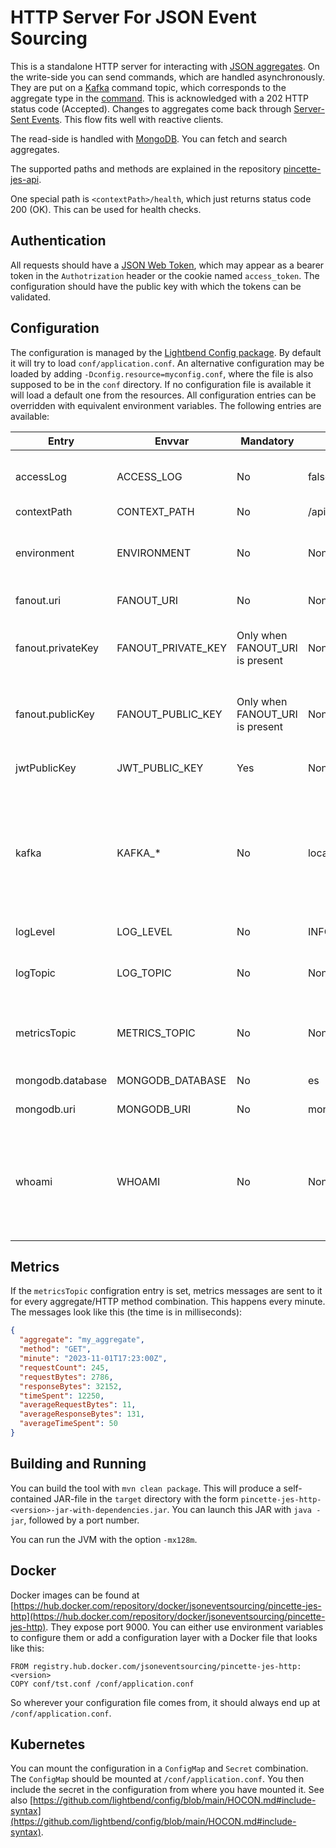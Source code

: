 # HTTP Server For JSON Event Sourcing

This is a standalone HTTP server for interacting with [JSON
aggregates](https://github.com/json-event-sourcing/pincette-jes). On the write-side you can send
commands, which are handled asynchronously. They are put on a [Kafka](https://kafka.apache.org)
command topic, which corresponds to the aggregate type in the [command](https://github.com/json-event-sourcing/pincette-jes). This is acknowledged with a 202 HTTP status code (Accepted). Changes to aggregates come back through [Server-Sent Events](https://www.w3.org/TR/eventsource/). This flow fits well with reactive clients.

The read-side is handled with [MongoDB](https://www.mongodb.com). You can fetch and search aggregates.

The supported paths and methods are explained in the repository [pincette-jes-api](https://github.com/json-event-sourcing/pincette-jes-api).

One special path is `<contextPath>/health`, which just returns status code 200 (OK). This can be used for health checks.

## Authentication

All requests should have a [JSON Web Token](https://jwt.io), which may appear as a bearer token in the `Authotrization` header or the cookie named `access_token`. The configuration should have the public key with which the tokens can be validated.

## Configuration

The configuration is managed by the [Lightbend Config package](https://github.com/lightbend/config). By default it will try to load `conf/application.conf`. An alternative configuration may be loaded by adding `-Dconfig.resource=myconfig.conf`, where the file is also supposed to be in the `conf` directory. If no configuration file is available it will load a default one from the resources. All configuration entries can be overridden with equivalent environment variables. The following entries are available:

|Entry|Envvar|Mandatory|Default|Description|
|---|---|---|---|---|
|accessLog|ACCESS_LOG|No|false|A boolean indicating if access log entries should be sent to the log topic, which should be set.|
|contextPath|CONTEXT_PATH|No|/api|The URL path prefix.|
|environment|ENVIRONMENT|No|None|The name of the environment, which will be used as a suffix for the aggregates, e.g. `tst`, `acc`, etc.|
|fanout.uri|FANOUT_URI|No|None|The URL of the [fanout.io](https://fanout.io) service.|
|fanout.privateKey|FANOUT_PRIVATE_KEY|Only when FANOUT_URI is present|None|The private key in PEM format with which the usernames are signed during the Server-Sent Events set-up.|
|fanout.publicKey|FANOUT_PUBLIC_KEY|Only when FANOUT_URI is present|None|The public key in PEM format with which the usernames are verified during the Server-Sent Events set-up.|
|jwtPublicKey|JWT_PUBLIC_KEY|Yes|None|The public key string, which is used to validate all JSON Web Tokens.|
|kafka|KAFKA_*|No|localhost:9092|All Kafka settings come below this entry. So for example, the setting `bootstrap.servers` would go to the entry `kafka.bootstrap.servers`. The equivalent environment variable would then be `KAFKA_BOOTSTRAP_SERVERS`.|
|logLevel|LOG_LEVEL|No|INFO|The log level as defined in [java.util.logging.Level](https://docs.oracle.com/javase/8/docs/api/java/util/logging/Level.html).|
|logTopic|LOG_TOPIC|No|None|The Kafka topic where the log entries are sent to in the [Elastic Common Schema](https://www.elastic.co/guide/en/ecs/current/index.html).|
|metricsTopic|METRICS_TOPIC|No|None|The Kafka topic where the metrics entries are sent to in JSON. They are per minute and per aggregate/HTTP method.|
|mongodb.database|MONGODB_DATABASE|No|es|The name of the MongoDB database.|
|mongodb.uri|MONGODB_URI|No|mongodb://localhost:27017|The URI of the MongoDB service.|
|whoami|WHOAMI|No|None|An array of fields that are extracted from the JWT and put in a JSON object that becomes the value of the `whoami` cookie. The cookie can be used by clients to obtain basic information about the current user.|

## Metrics

If the `metricsTopic` configration entry is set, metrics messages are sent to it for every aggregate/HTTP method combination. This happens every minute. The messages look like this (the time is in milliseconds):

```json
{
  "aggregate": "my_aggregate",
  "method": "GET",
  "minute": "2023-11-01T17:23:00Z",
  "requestCount": 245,
  "requestBytes": 2786,
  "responseBytes": 32152,
  "timeSpent": 12250,
  "averageRequestBytes": 11,
  "averageResponseBytes": 131,
  "averageTimeSpent": 50  
}
```

## Building and Running

You can build the tool with `mvn clean package`. This will produce a self-contained JAR-file in the `target` directory with the form `pincette-jes-http-<version>-jar-with-dependencies.jar`. You can launch this JAR with `java -jar`, followed by a port number.

You can run the JVM with the option `-mx128m`.

## Docker

Docker images can be found at [https://hub.docker.com/repository/docker/jsoneventsourcing/pincette-jes-http](https://hub.docker.com/repository/docker/jsoneventsourcing/pincette-jes-http). They expose port 9000. You can either use environment variables to configure them or add a configuration layer with a Docker file that looks like this:

```
FROM registry.hub.docker.com/jsoneventsourcing/pincette-jes-http:<version>
COPY conf/tst.conf /conf/application.conf
```

So wherever your configuration file comes from, it should always end up at ```/conf/application.conf```.

## Kubernetes

You can mount the configuration in a `ConfigMap` and `Secret` combination. The `ConfigMap` should be mounted at `/conf/application.conf`. You then include the secret in the configuration from where you have mounted it. See also [https://github.com/lightbend/config/blob/main/HOCON.md#include-syntax](https://github.com/lightbend/config/blob/main/HOCON.md#include-syntax).
